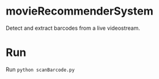 # movieRecommenderSystem

Detect and extract barcodes from a live videostream.

# Run

Run `python scanBarcode.py`

